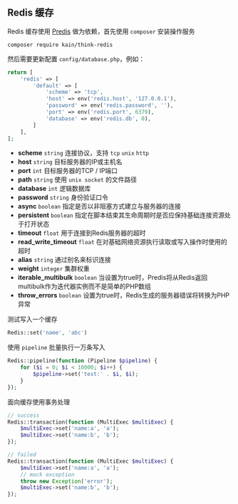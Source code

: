 ## Redis 缓存

Redis 缓存使用 [Predis](https://github.com/nrk/predis) 做为依赖，首先使用 `composer` 安装操作服务

```shell
composer require kain/think-redis
```

然后需要更新配置 `config/database.php`，例如：

```php
return [
    'redis' => [
        'default' => [
            'scheme' => 'tcp',
            'host' => env('redis.host', '127.0.0.1'),
            'password' => env('redis.password', ''),
            'port' => env('redis.port', 6379),
            'database' => env('redis.db', 0),
        ]
    ],
];
```

- **scheme** `string` 连接协议，支持 `tcp` `unix` `http`
- **host** `string` 目标服务器的IP或主机名
- **port** `int` 目标服务器的TCP / IP端口
- **path** `string` 使用 `unix socket` 的文件路径
- **database** `int` 逻辑数据库
- **password** `string` 身份验证口令
- **async** `boolean` 指定是否以非阻塞方式建立与服务器的连接
- **persistent** `boolean` 指定在脚本结束其生命周期时是否应保持基础连接资源处于打开状态
- **timeout** `float` 用于连接到Redis服务器的超时
- **read_write_timeout** `float` 在对基础网络资源执行读取或写入操作时使用的超时
- **alias** `string` 通过别名来标识连接
- **weight** `integer` 集群权重
- **iterable_multibulk** `boolean` 当设置为true时，Predis将从Redis返回multibulk作为迭代器实例而不是简单的PHP数组
- **throw_errors** `boolean` 设置为true时，Redis生成的服务器错误将转换为PHP异常

测试写入一个缓存

```php
Redis::set('name', 'abc')
```

使用 `pipeline` 批量执行一万条写入

```php
Redis::pipeline(function (Pipeline $pipeline) {
    for ($i = 0; $i < 10000; $i++) {
        $pipeline->set('test:' . $i, $i);
    }
});
```

面向缓存使用事务处理

```php
// success
Redis::transaction(function (MultiExec $multiExec) {
    $multiExec->set('name:a', 'a');
    $multiExec->set('name:b', 'b');
});

// failed
Redis::transaction(function (MultiExec $multiExec) {
    $multiExec->set('name:a', 'a');
    // mock exception
    throw new Exception('error');
    $multiExec->set('name:b', 'b');
});
```